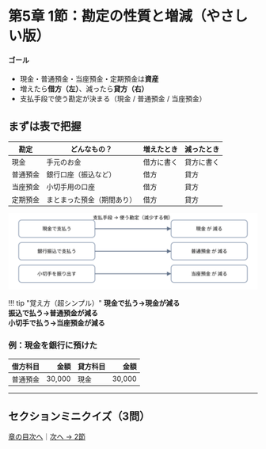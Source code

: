 # 第5章 1節：勘定の性質と増減（やさしい版）

<div class="infobox">
  <h4>ゴール</h4>
  <ul>
    <li>現金・普通預金・当座預金・定期預金は<strong>資産</strong></li>
    <li>増えたら<strong>借方（左）</strong>、減ったら<strong>貸方（右）</strong></li>
    <li>支払手段で使う勘定が決まる（<span class="badge">現金</span> / <span class="badge">普通預金</span> / <span class="badge">当座預金</span>）</li>
  </ul>
</div>

## まずは表で把握

| 勘定     | どんなもの？               | 増えたとき | 減ったとき |
| -------- | -------------------------- | ---------- | ---------- |
| 現金     | 手元のお金                 | 借方に書く | 貸方に書く |
| 普通預金 | 銀行口座（振込など）       | 借方       | 貸方       |
| 当座預金 | 小切手用の口座             | 借方       | 貸方       |
| 定期預金 | まとまった預金（期間あり） | 借方       | 貸方       |

![支払手段→勘定の対応](../assets/img/ch05/payment_flow.svg)

!!! tip "覚え方（超シンプル）"
**現金で払う→現金が減る**  
 **振込で払う→普通預金が減る**  
 **小切手で払う→当座預金が減る**

### 例：現金を銀行に預けた

| 借方科目 |   金額 | 貸方科目 |   金額 |
| -------- | -----: | -------- | -----: |
| 普通預金 | 30,000 | 現金     | 30,000 |

---

## セクションミニクイズ（3問）

<div id="quiz-ch05-sec1"
     data-quiz-src="../quizzes/ch05-sec1.json"
     data-quiz-id="ch05-sec1"
     data-accounts-src="../assets/data/accounts.ch05.json"></div>

[章の目次へ](index.md)｜[次へ → 2節](02-patterns.md)
